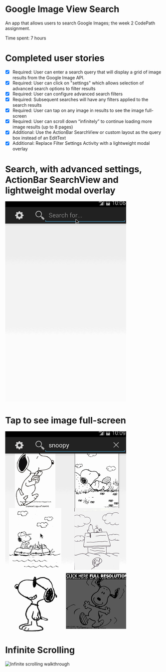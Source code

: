 Google Image View Search
========================

An app that allows users to search Google Images; the week 2 CodePath assignment.

Time spent: 7 hours

# Completed user stories
* [x] Required: User can enter a search query that will display a grid of image results from the Google Image API.
* [x] Required: User can click on "settings" which allows selection of advanced search options to filter results
* [x] Required: User can configure advanced search filters 
* [x] Required: Subsequent searches will have any filters applied to the search results
* [x] Required: User can tap on any image in results to see the image full-screen
* [x] Required: User can scroll down “infinitely” to continue loading more image results (up to 8 pages)
* [x] Additional: Use the ActionBar SearchView or custom layout as the query box instead of an EditText
* [x] Additional: Replace Filter Settings Activity with a lightweight modal overlay

# Search, with advanced settings, ActionBar SearchView and lightweight modal overlay
![Search, with advanced settings walkthrough](images/Search.gif)

# Tap to see image full-screen
![Tap to see image full-screen walkthrough](images/Fullscreen.gif)

# Infinite Scrolling
![Infinite scrolling walkthrough](images/Scrolling.gif)

